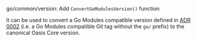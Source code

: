 go/common/version: Add `ConvertGoModulesVersion()` function

It can be used to convert a Go Modules compatible version defined in
[ADR 0002] (i.e. a Go Modules compatible Git tag without the `go/` prefix) to
the canonical Oasis Core version.

[ADR 0002]: docs/adr/0002-go-modules-compatible-git-tags.md
